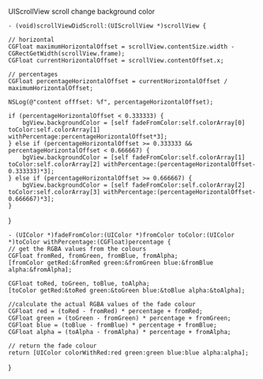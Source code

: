 UIScrollView scroll change background color
    
    - (void)scrollViewDidScroll:(UIScrollView *)scrollView {
    
    // horizontal
    CGFloat maximumHorizontalOffset = scrollView.contentSize.width - CGRectGetWidth(scrollView.frame);
    CGFloat currentHorizontalOffset = scrollView.contentOffset.x;
    
    // percentages
    CGFloat percentageHorizontalOffset = currentHorizontalOffset / maximumHorizontalOffset;
    
    NSLog(@"content offfset: %f", percentageHorizontalOffset);
    
    if (percentageHorizontalOffset < 0.333333) {
        bgView.backgroundColor = [self fadeFromColor:self.colorArray[0] toColor:self.colorArray[1] withPercentage:percentageHorizontalOffset*3];
    } else if (percentageHorizontalOffset >= 0.333333 && percentageHorizontalOffset < 0.666667) {
        bgView.backgroundColor = [self fadeFromColor:self.colorArray[1] toColor:self.colorArray[2] withPercentage:(percentageHorizontalOffset-0.333333)*3];
    } else if (percentageHorizontalOffset >= 0.666667) {
        bgView.backgroundColor = [self fadeFromColor:self.colorArray[2] toColor:self.colorArray[3] withPercentage:(percentageHorizontalOffset-0.666667)*3];
    }
}

    - (UIColor *)fadeFromColor:(UIColor *)fromColor toColor:(UIColor *)toColor withPercentage:(CGFloat)percentage {
    // get the RGBA values from the colours
    CGFloat fromRed, fromGreen, fromBlue, fromAlpha;
    [fromColor getRed:&fromRed green:&fromGreen blue:&fromBlue alpha:&fromAlpha];
    
    CGFloat toRed, toGreen, toBlue, toAlpha;
    [toColor getRed:&toRed green:&toGreen blue:&toBlue alpha:&toAlpha];
    
    //calculate the actual RGBA values of the fade colour
    CGFloat red = (toRed - fromRed) * percentage + fromRed;
    CGFloat green = (toGreen - fromGreen) * percentage + fromGreen;
    CGFloat blue = (toBlue - fromBlue) * percentage + fromBlue;
    CGFloat alpha = (toAlpha - fromAlpha) * percentage + fromAlpha;
    
    // return the fade colour
    return [UIColor colorWithRed:red green:green blue:blue alpha:alpha];
}
   
    

